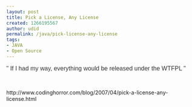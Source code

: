 ```yaml
---
layout: post
title: Pick a License, Any License
created: 1266195567
author: udid
permalink: /java/pick-license-any-license
tags:
- JAVA
- Open Source
---
```

<p><span class="Apple-style-span" style="color: rgb(51, 51, 51); font-family: calibri, tahoma, arial, sans-serif; line-height: 20px; font-size: 16px; ">&quot; If I had my way, everything would be released under the WTFPL &quot;</span></p>
<p>&nbsp;</p>
<p>http://www.codinghorror.com/blog/2007/04/pick-a-license-any-license.html</p>
